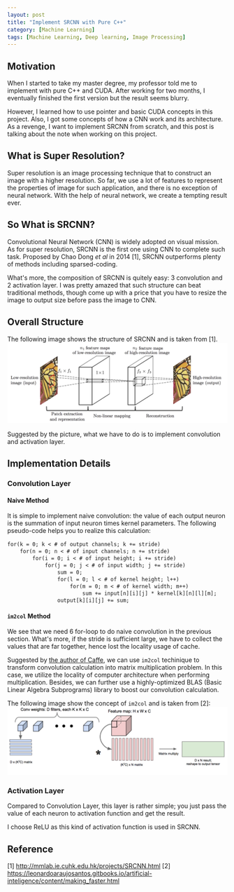 ```yaml
---
layout: post
title: "Implement SRCNN with Pure C++"
category: [Machine Learning]
tags: [Machine Learning, Deep learning, Image Processing]
---
```


## Motivation
When I started to take my master degree, my professor told me to implement
with pure C++ and CUDA. After working for two months, I eventually finished
the first version but the result seems blurry.

However, I learned how to use pointer and basic CUDA concepts in this project.
Also, I got some concepts of how a CNN work and its architecture. As a revenge, 
I want to implement SRCNN from scratch, and this post is talking
about the note when working on this project.

## What is Super Resolution?
Super resolution is an image processing technique that to construct an image with
a higher resolution. So far, we use a lot of features to represent the properties
of image for such application, and there is no exception of neural network. With
the help of neural network, we create a tempting result ever.

## So What is SRCNN? 
Convolutional Neural Network (CNN) is widely adopted on visual mission. As for 
super resolution, SRCNN is the first one using CNN to complete such task. Proposed
by Chao Dong *et al* in 2014 [1], SRCNN outperforms plenty of methods including
sparsed-coding.

What's more, the composition of SRCNN is quitely easy: 3 convolution and 2 activation
layer. I was pretty amazed that such structure can beat traditional methods, though
come up with a price that you have to resize the image to output size before pass
the image to CNN.

## Overall Structure
The following image shows the structure of SRCNN and is taken from [1].
![SRCNN structure](/assets/images/2020/06/15/SRCNN_structure.png)

Suggested by the picture, what we have to do is to implement convolution and activation
layer.

## Implementation Details
### Convolution Layer
#### Naive Method
It is simple to implement naive convolution: the value of each output neuron is the
summation of input neuron times kernel parameters.
The following pseudo-code helps you to realize this calculation:
```
for(k = 0; k < # of output channels; k += stride)
    for(n = 0; n < # of input channels; n += stride)
        for(i = 0; i < # of input height; i += stride)
            for(j = 0; j < # of input width; j += stride)
                sum = 0;
                for(l = 0; l < # of kernel height; l++)
                    for(m = 0; m < # of kernel width; m++)
                        sum += input[n][i][j] * kernel[k][n][l][m];
                output[k][i][j] += sum;
```

#### `im2col` Method
We see that we need 6 for-loop to do naive convolution in the previous section.
What's more, if the stride is sufficient large, we have to collect the values that
are far together, hence lost the locality usage of cache.

Suggested by [the author of Caffe](https://github.com/Yangqing/caffe/wiki/Convolution-in-Caffe:-a-memo), 
we can use `im2col` techinique to transform convolution calculation
into matrix multiplication problem. In this case, we utilize the locality
of computer architecture when performing multiplication. Besides, we
can further use a highly-optimized BLAS (Basic Linear Algebra Subprograms) library 
to boost our convolution calculation.

The following image show the concept of `im2col` and is taken from [2]:
![im2col concept](/assets/images/2020/06/15/Convolution_With_Im2col.png)


### Activation Layer
Compared to Convolution Layer, this layer is rather simple; you just pass the value
of each neuron to activation function and get the result.

I choose ReLU as this kind of activation function is used in SRCNN.

## Reference
[1] http://mmlab.ie.cuhk.edu.hk/projects/SRCNN.html
[2] https://leonardoaraujosantos.gitbooks.io/artificial-inteligence/content/making_faster.html
